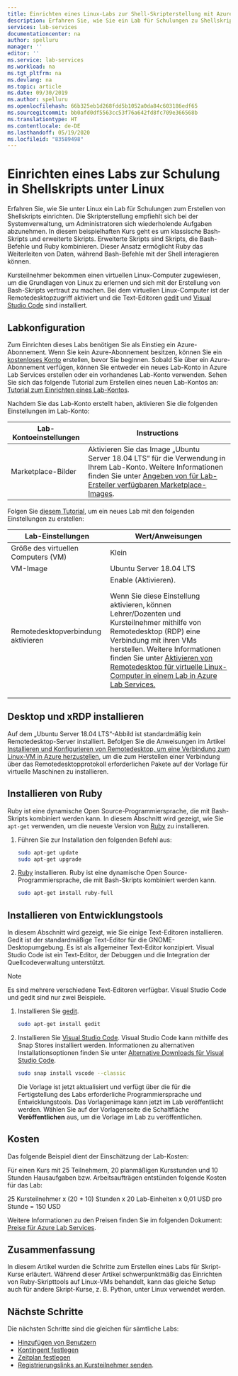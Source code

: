 ```yaml
---
title: Einrichten eines Linux-Labs zur Shell-Skripterstellung mit Azure Lab Services | Microsoft-Dokumentation
description: Erfahren Sie, wie Sie ein Lab für Schulungen zu Shellskripts unter Linux einrichten.
services: lab-services
documentationcenter: na
author: spelluru
manager: ''
editor: ''
ms.service: lab-services
ms.workload: na
ms.tgt_pltfrm: na
ms.devlang: na
ms.topic: article
ms.date: 09/30/2019
ms.author: spelluru
ms.openlocfilehash: 66b325eb1d268fdd5b1052a0da84c603186edf65
ms.sourcegitcommit: bb0afd0df5563cc53f76a642fd8fc709e366568b
ms.translationtype: HT
ms.contentlocale: de-DE
ms.lasthandoff: 05/19/2020
ms.locfileid: "83589498"
---
```

# <a name="set-up-a-lab-to-teach-shell-scripting-on-linux"></a>Einrichten eines Labs zur Schulung in Shellskripts unter Linux
Erfahren Sie, wie Sie unter Linux ein Lab für Schulungen zum Erstellen von Shellskripts einrichten. Die Skripterstellung empfiehlt sich bei der Systemverwaltung, um Administratoren sich wiederholende Aufgaben abzunehmen. In diesem beispielhaften Kurs geht es um klassische Bash-Skripts und erweiterte Skripts. Erweiterte Skripts sind Skripts, die Bash-Befehle und Ruby kombinieren. Dieser Ansatz ermöglicht Ruby das Weiterleiten von Daten, während Bash-Befehle mit der Shell interagieren können. 

Kursteilnehmer bekommen einen virtuellen Linux-Computer zugewiesen, um die Grundlagen von Linux zu erlernen und sich mit der Erstellung von Bash-Skripts vertraut zu machen. Bei dem virtuellen Linux-Computer ist der Remotedesktopzugriff aktiviert und die Text-Editoren [gedit](https://help.gnome.org/users/gedit/stable/) und [Visual Studio Code](https://code.visualstudio.com/) sind installiert.

## <a name="lab-configuration"></a>Labkonfiguration
Zum Einrichten dieses Labs benötigen Sie als Einstieg ein Azure-Abonnement. Wenn Sie kein Azure-Abonnement besitzen, können Sie ein [kostenloses Konto](https://azure.microsoft.com/free/) erstellen, bevor Sie beginnen. Sobald Sie über ein Azure-Abonnement verfügen, können Sie entweder ein neues Lab-Konto in Azure Lab Services erstellen oder ein vorhandenes Lab-Konto verwenden. Sehen Sie sich das folgende Tutorial zum Erstellen eines neuen Lab-Kontos an: [Tutorial zum Einrichten eines Lab-Kontos](tutorial-setup-lab-account.md).

Nachdem Sie das Lab-Konto erstellt haben, aktivieren Sie die folgenden Einstellungen im Lab-Konto: 

| Lab-Kontoeinstellungen | Instructions |
| ----------- | ------------ |  
| Marketplace-Bilder | Aktivieren Sie das Image „Ubuntu Server 18.04 LTS“ für die Verwendung in Ihrem Lab-Konto. Weitere Informationen finden Sie unter [Angeben von für Lab-Ersteller verfügbaren Marketplace-Images](specify-marketplace-images.md). | 

Folgen Sie [diesem Tutorial](tutorial-setup-classroom-lab.md), um ein neues Lab mit den folgenden Einstellungen zu erstellen:

| Lab-Einstellungen | Wert/Anweisungen | 
| ------------ | ------------------ |
| Größe des virtuellen Computers (VM) | Klein  |
| VM-Image | Ubuntu Server 18.04 LTS |
| Remotedesktopverbindung aktivieren | Enable (Aktivieren). <p>Wenn Sie diese Einstellung aktivieren, können Lehrer/Dozenten und Kursteilnehmer mithilfe von Remotedesktop (RDP) eine Verbindung mit ihren VMs herstellen. Weitere Informationen finden Sie unter [Aktivieren von Remotedesktop für virtuelle Linux-Computer in einem Lab in Azure Lab Services.](how-to-enable-remote-desktop-linux.md#connect-to-the-template-vm) </p>|


## <a name="install-desktop-and-xrdp"></a>Desktop und xRDP installieren
Auf dem „Ubuntu Server 18.04 LTS“-Abbild ist standardmäßig kein Remotedesktop-Server installiert. Befolgen Sie die Anweisungen im Artikel [Installieren und Konfigurieren von Remotedesktop, um eine Verbindung zum Linux-VM in Azure herzustellen](../../virtual-machines/linux/use-remote-desktop.md), um die zum Herstellen einer Verbindung über das Remotedesktopprotokoll erforderlichen Pakete auf der Vorlage für virtuelle Maschinen zu installieren.

## <a name="install-ruby"></a>Installieren von Ruby
Ruby ist eine dynamische Open Source-Programmiersprache, die mit Bash-Skripts kombiniert werden kann. In diesem Abschnitt wird gezeigt, wie Sie `apt-get` verwenden, um die neueste Version von [Ruby](https://www.ruby-lang.org/) zu installieren.

1. Führen Sie zur Installation den folgenden Befehl aus:

    ```bash
    sudo apt-get update 
    sudo apt-get upgrade 
    ```
2.  [Ruby](https://www.ruby-lang.org/) installieren.  Ruby ist eine dynamische Open Source-Programmiersprache, die mit Bash-Skripts kombiniert werden kann. 
    
    ```bash
    sudo apt-get install ruby-full
    ```

## <a name="install-development-tools"></a>Installieren von Entwicklungstools
In diesem Abschnitt wird gezeigt, wie Sie einige Text-Editoren installieren. Gedit ist der standardmäßige Text-Editor für die GNOME-Desktopumgebung. Es ist als allgemeiner Text-Editor konzipiert. Visual Studio Code ist ein Text-Editor, der Debuggen und die Integration der Quellcodeverwaltung unterstützt.

> [!NOTE]
> Es sind mehrere verschiedene Text-Editoren verfügbar. Visual Studio Code und gedit sind nur zwei Beispiele.

1. Installieren Sie [gedit](https://help.gnome.org/users/gedit/stable/).

    ```bash
    sudo apt-get install gedit
    ```
1. Installieren Sie [Visual Studio Code](https://code.visualstudio.com/).  Visual Studio Code kann mithilfe des Snap Stores installiert werden.  Informationen zu alternativen Installationsoptionen finden Sie unter [Alternative Downloads für Visual Studio Code](https://code.visualstudio.com/#alt-downloads).

    ```bash
    sudo snap install vscode --classic 
    ```

    Die Vorlage ist jetzt aktualisiert und verfügt über die für die Fertigstellung des Labs erforderliche Programmiersprache und Entwicklungstools. Das Vorlagenimage kann jetzt im Lab veröffentlicht werden. Wählen Sie auf der Vorlagenseite die Schaltfläche **Veröffentlichen** aus, um die Vorlage im Lab zu veröffentlichen.  

## <a name="cost"></a>Kosten 
Das folgende Beispiel dient der Einschätzung der Lab-Kosten:
 
Für einen Kurs mit 25 Teilnehmern, 20 planmäßigen Kursstunden und 10 Stunden Hausaufgaben bzw. Arbeitsaufträgen entstünden folgende Kosten für das Lab: 

25 Kursteilnehmer x (20 + 10) Stunden x 20 Lab-Einheiten x 0,01 USD pro Stunde = 150 USD

Weitere Informationen zu den Preisen finden Sie im folgenden Dokument: [Preise für Azure Lab Services](https://azure.microsoft.com/pricing/details/lab-services/).

## <a name="conclusion"></a>Zusammenfassung
In diesem Artikel wurden die Schritte zum Erstellen eines Labs für Skript-Kurse erläutert. Während dieser Artikel schwerpunktmäßig das Einrichten von Ruby-Skripttools auf Linux-VMs behandelt, kann das gleiche Setup auch für andere Skript-Kurse, z. B. Python, unter Linux verwendet werden.

## <a name="next-steps"></a>Nächste Schritte
Die nächsten Schritte sind die gleichen für sämtliche Labs:

- [Hinzufügen von Benutzern](tutorial-setup-classroom-lab.md#add-users-to-the-lab)
- [Kontingent festlegen](how-to-configure-student-usage.md#set-quotas-for-users)
- [Zeitplan festlegen](tutorial-setup-classroom-lab.md#set-a-schedule-for-the-lab) 
- [Registrierungslinks an Kursteilnehmer senden](how-to-configure-student-usage.md#send-invitations-to-users). 





